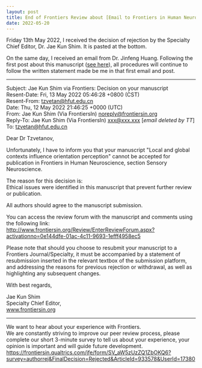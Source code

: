 ```yaml
---
layout: post  
title: End of Frontiers Review about [Email to Frontiers in Human Neuroscience about a manuscript submission] [en]  
date: 2022-05-20
---
```


Friday 13th May 2022, I received the decision of rejection by the Specialty Chief Editor, Dr. Jae Kun Shim. It is pasted at the bottom.

On the same day, I received an email from Dr. Jinfeng Huang. Following the first post about this manuscript ([see here](https://tzvet.github.io/blog/2022/05/02/email-frontiers-mansucript-en)), all procedures will continue to follow the written statement made be me in that first email and post.

---


Subject: 	Jae Kun Shim via Frontiers: Decision on your manuscript  
Resent-Date: 	Fri, 13 May 2022 05:46:28 +0800 (CST)  
Resent-From: 	tzvetan@hfut.edu.cn  
Date: 	Thu, 12 May 2022 21:46:25 +0000 (UTC)  
From: 	Jae Kun Shim (Via FrontiersIn) <noreply@frontiersin.org>  
Reply-To: 	Jae Kun Shim (Via FrontiersIn) <xxx@xxx.xxx> [*email deleted by TT*]  
To: 	tzvetan@hfut.edu.cn


Dear Dr Tzvetanov,

Unfortunately, I have to inform you that your manuscript "Local and global contexts influence orientation perception" cannot be accepted for publication in Frontiers in Human Neuroscience, section Sensory Neuroscience.

The reason for this decision is:  
Ethical issues were identified in this manuscript that prevent further review or publication.

All authors should agree to the manuscript submission.

You can access the review forum with the manuscript and comments using the following link:
http://www.frontiersin.org/Review/EnterReviewForum.aspx?activationno=0e144dfe-01ac-4c11-9693-1efff4958ec5

Please note that should you choose to resubmit your manuscript to a Frontiers Journal/Specialty, it must be accompanied by a statement of resubmission inserted in the relevant textbox of the submission platform, and addressing the reasons for previous rejection or withdrawal, as well as highlighting any subsequent changes.

With best regards,

Jae Kun Shim  
Specialty Chief Editor,  
www.frontiersin.org

------------------
We want to hear about your experience with Frontiers.  
We are constantly striving to improve our peer review process, please complete our short 3-minute survey to tell us about your experience, your opinion is important and will guide future development.  
https://frontiersin.qualtrics.com/jfe/form/SV_aW5zUzZQ1ZbOKQ6?survey=authorrej&FinalDecision=Rejected&ArticleId=933578&UserId=17380  

